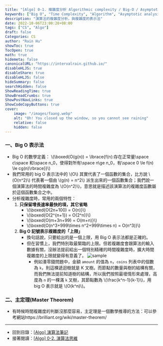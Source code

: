 ```yaml
---
title: "[Algo] 0-1. 複雜度分析 Algorithmic complexity / Big-O / Asymptotic analysis"
keywords: ["Big O", "Time Complexity", "Algorithm", "Asymptotic analysis", "複雜度分析"]
description: "演算法的複雜度分析，與複雜度的表示法"
date: 2022-10-06T23:00:28+08:00
tags: ["CS", "Algo"]
draft: false
Categories: CS
author: "Rain Hu"
showToc: true
TocOpen: true
math: true
hidemeta: false
canonicalURL: "https://intervalrain.github.io/"
disableHLJS: true
disableShare: true
disableHLJS: false
hideSummary: false
searchHidden: false
ShowReadingTime: true
ShowBreadCrumbs: true
ShowPostNavLinks: true
ShowCodeCopyButtons: true
cover:
    image: "/images/faang.webp"
    alt: "Oh! You closed up the window, so you cannot see raining"
    relative: false
    hidden: false
---
```

### 一、Big O 表示法
+ Big O 的數學定義：
\\(\boxed{O(g(n)) = \lbrace{f(n):存在正常量\space c\space 和\space n_0，使得對所有\space n\ge n_0，有\space 0 \le f(n) \le cg(n)\rbrace}}\\)
+ 我們常用的 big O 表示法中的 \\(O\\) 其實代表了一個函數的集合，比方說 \\(O(n^2)\\) 代表著一個由 \\(g(n) = n^2\\) 派生出來的一個函數集合；我們說一個演算法的時間複雜度為 \\(O(n^2)\\)，意思就是描述該演算法的複雜度函數屬於這個函數集合之中。  
+ 分析複雜度時，常用的兩個特性：
    1. **只保留增長速率最快的項，其它省略**
        + \\(\boxed{O(2n+100) = O(n)}\\)
        + \\(\boxed{O(2^{n+1}) = O(2^n)}\\)
        + \\(\boxed{O(m+3n+99) = O(m+n)}\\)
        + \\(\boxed{O(n^3+999\times n^2+999\times n) = O(n^3)}\\)
    2. **Big O 記號表示複雜度的「上限」**
        + 換句話說，只要給出的是一個上限，用 Big O 表示法都是正確的。
        + 但在習慣上，我們特別取最緊臨的上限。但若複雜度會跟算法的輸入數據有關，沒辦法提前給出一個特別精確的時間複雜度時，擴大時間複雜度的上限就變得有意義了。
        ![sample](https://labuladong.github.io/algo/images/%e5%8a%a8%e6%80%81%e8%a7%84%e5%88%92%e8%af%a6%e8%a7%a3%e8%bf%9b%e9%98%b6/5.jpg)
            + 例如湊零錢問題中，金額 `amount` 的值為 `n`，`coins` 列表中的個數為 `k`，則這棵遞迴樹就是 K 叉樹。而節點的數量與樹的結構有關，而我們無法提前知道樹的結構，所以我們按照最壞情形來處理，高度為 `n` 的一棵滿 `k` 叉樹，其節點數為 \\(\frac{k^n-1}{k-1}\\)，用 big O 表示就是 \\(O(k^n)\\)。

### 二、主定理(Master Theorem)
+ 有時候時間複雜度的判斷沒那麼容易，主定理是一個數學推導的方法：可以參考網站https://brilliant.org/wiki/master-theorem/

---
+ 回到目錄：[[Algo] 演算法筆記](/posts/cs/algo)  
+ 接著閱讀：[[Algo] 0-2. 演算法思維](/posts/cs/algo/concept)